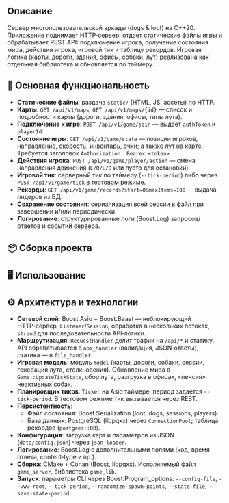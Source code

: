 ## Описание
Сервер многопользовательской аркады (dogs & loot) на C++20. Приложение поднимает HTTP‑сервер, отдает статические файлы игры и обрабатывает REST API: подключение игрока, получение состояния мира, действия игрока, игровой тик и таблицу рекордов. Игровая логика (карты, дороги, здания, офисы, собаки, лут) реализована как отдельная библиотека и обновляется по таймеру.

## 🚀 Основная функциональность
- **Статические файлы**: раздача `static/` (HTML, JS, ассеты) по HTTP.
- **Карты**: `GET /api/v1/maps`, `GET /api/v1/maps/{id}` — список и подробности карты (дороги, здания, офисы, типы лута).
- **Подключение к игре**: `POST /api/v1/game/join` — выдает `authToken` и `playerId`.
- **Состояние игры**: `GET /api/v1/game/state` — позиции игроков, направление, скорость, инвентарь, очки; а также лут на карте. Требуется заголовок `Authorization: Bearer <token>`.
- **Действия игрока**: `POST /api/v1/game/player/action` — смена направления движения (`L/R/U/D` или пусто для остановки).
- **Игровой тик**: серверный тик по таймеру (`--tick-period`) либо через `POST /api/v1/game/tick` в тестовом режиме.
- **Рекорды**: `GET /api/v1/game/records?start=0&maxItems=100` — выдача лидеров из БД.
- **Сохранение состояния**: сериализация всей сессии в файл при завершении и/или периодически.
- **Логирование**: структурированные логи (Boost.Log) запросов/ответов и событий сервера.

## 📦 Сборка проекта

## 🖥 Использование

## ⚙️ Архитектура и технологии
- **Сетевой слой**: Boost.Asio + Boost.Beast — неблокирующий HTTP‑сервер, `Listener`/`Session`, обработка в нескольких потоках, `strand` для последовательности API‑логики.
- **Маршрутизация**: `RequestHandler` делит трафик на `/api/*` и статику. API обрабатывается в `api_handler` (валидация, JSON‑ответы), статика — в `file_handler`.
- **Игровая модель**: модуль `model` (карты, дороги, собаки, сессии, генерация лута, столкновения). Обновление мира в `Game::UpdateTickState`, сбор лута, разгрузка в офисах, «пенсия» неактивных собак.
- **Планировщик тиков**: `Ticker` на Asio таймере, период задается `--tick-period`. В тестовом режиме тик вызывается через REST.
- **Персистентность**:
  - Файл состояния: Boost.Serialization (loot, dogs, sessions, players).
  - База данных: PostgreSQL (libpqxx) через `ConnectionPool`; таблица рекордов (`postgres::DB`).
- **Конфигурация**: загрузка карт и параметров из JSON (`data/config.json`) через `json_loader`.
- **Логирование**: Boost.Log с дополнительными полями (код, время ответа, content‑type и пр.).
- **Сборка**: CMake + Conan (Boost, libpqxx). Исполняемый файл `game_server`, библиотека `game_lib`.
- **Запуск**: параметры CLI через Boost.Program_options: `--config-file`, `--www-root`, `--tick-period`, `--randomize-spawn-points`, `--state-file`, `--save-state-period`.
